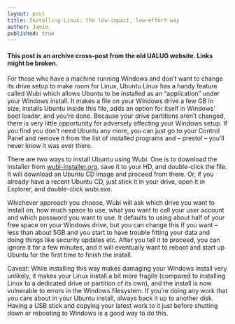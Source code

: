 ```yaml
---
layout: post
title: Installing Linux: the low-impact, low-effort way
author: Jamie
published: true
---
```


#### This post is an archive cross-post from the old UALUG website. Links might be broken.

For those who have a machine running Windows and don’t want to change its drive setup to make room for Linux, Ubuntu Linux has a handy feature called Wubi which allows Ubuntu to be installed as an “application” under your Windows install. It makes a file on your Windows drive a few GB in size, installs Ubuntu inside this file, adds an option for itself in Windows’ boot loader, and you’re done. Because your drive partitions aren’t changed, there is very little opportunity for adversely affecting your Windows setup. If you find you don’t need Ubuntu any more, you can just go to your Control Panel and remove it from the list of installed programs and – presto! – you’ll never know it was ever there.

There are two ways to install Ubuntu using Wubi. One is to download the installer from [wubi-installer.org](http://wubi-installer.org), save it to your HD, and double-click the file. It will download an Ubuntu CD image and proceed from there. Or, if you already have a recent Ubuntu CD, just stick it in your drive, open it in Explorer, and double-click wubi.exe.

Whichever approach you choose, Wubi will ask which drive you want to install on, how much space to use, what you want to call your user account and which password you want to use. It defaults to using about half of your free space on your Windows drive, but you can change this if you want – less than about 5GB and you start to have trouble fitting your data and doing things like security updates etc. After you tell it to proceed, you can ignore it for a few minutes, and it will eventually want to reboot and start up Ubuntu for the first time to finish the install.

Caveat: While installing this way makes damaging your Windows install very unlikely, it makes your Linux install a bit more fragile (compared to installing Linux to a dedicated drive or partition of its own), and the install is now vulnerable to errors in the Windows filesystem. If you’re doing any work that you care about in your Ubuntu install, always back it up to another disk. Having a USB stick and copying your latest work to it just before shutting down or rebooting to Windows is a good way to do this.
